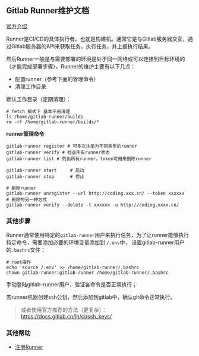 ## Gitlab Runner维护文档

[官方介绍](https://docs.gitlab.cn/runner/)

Runner是CI/CD的具体执行者，也就是构建机。通常它是与Gitlab服务器交互，通过Gitlab服务器的API来获取任务，执行任务，并上报执行结果。

然后Runner一般是与需要部署的环境是处于同一网络或可以连接到目标环境的（才能完成部署步骤）。Runner的维护主要有以下几点：

- 配置runner（参考下面的管理命令）
- 清理工作目录

默认工作目录（定期清理）：

```shell
# fetch 模式下 基本不用清理
ls /home/gitlab-runner/builds
rm -rf /home/gitlab-runner/builds/*
```

**runner管理命令**

```shell
gitlab-runner register # 可多次注册为不同类型的runner
gitlab-runner verify # 检查所有runner状态
gitlab-runner list # 列出所有runner，token可用来删除runner

gitlab-runner start     # 启动
gitlab-runner stop      # 停止

# 删除runner
gitlab-runner unregister --url http://coding.xxx.cn/ --token xxxxxx
# 删除的另一种方式
gitlab-runner verify --delete -t xxxxxx -u http://coding.xxxx.cn/
```

### 其他步骤

Runner通常使用特定的`gitlab-runner`用户来执行任务，为了让runner能够执行特定命令，需要添加必要的环境变量添加到 `/.env`中，
设置gitlab-runner用户的`.bashrc`文件：

```shell
# root操作
echo 'source /.env' >> /home/gitlab-runner/.bashrc
chown gitlab-runner:gitlab-runner /home/gitlab-runner/.bashrc
```

手动登陆gitlab-runner用户，验证各命令是否正常执行；

去runner机器创建ssh公钥，然后添加到gitlab中，确认git命令正常执行。

> 或者使用官方推荐的方法（更复杂）：https://docs.gitlab.cn/jh/ci/ssh_keys/

### 其他帮助

- [注册Runner](https://docs.gitlab.cn/runner/register/)
